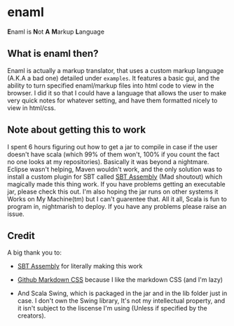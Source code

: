 # enaml
**E**naml is **N**ot **A** **M**arkup **L**anguage

## What is enaml then?

Enaml is actually a markup translator, that uses a custom markup language (A.K.A a bad one) detailed under `examples`. It features a basic gui, and the ability to turn specified enaml/markup files into html code to view in the browser. I did it so that I could have a language that allows the user to make very quick notes for whatever setting, and have them formatted nicely to view in html/css.

## Note about getting this to work

I spent 6 hours figuring out how to get a jar to compile in case if the user doesn't have scala (which 99% of them won't, 100% if you count the fact no one looks at my repositories). Basically it was beyond a nightmare. Eclipse wasn't helping, Maven wouldn't work, and the only solution was to install a custom plugin for SBT called [SBT Assembly](https://github.com/sbt/sbt-assembly) (Mad shoutout) which magically made this thing work. If you have problems getting an executable jar, please check this out. I'm also hoping the jar runs on other systems it Works on My Machine(tm) but I can't guarentee that. All it all, Scala is fun to program in, nightmarish to deploy. If you have any problems please raise an issue.

## Credit

A big thank you to:

  * [SBT Assembly](https://github.com/sbt/sbt-assembly) for literally making this work

  * [Github Markdown CSS](https://github.com/sindresorhus/github-markdown-css) because I like the markdown CSS (and I'm lazy)

  * And Scala Swing, which is packaged in the jar and in the lib folder just in case. I don't own the Swing library, It's not my intellectual property, and it isn't subject to the liscense I'm using (Unless if specified by the creators).
